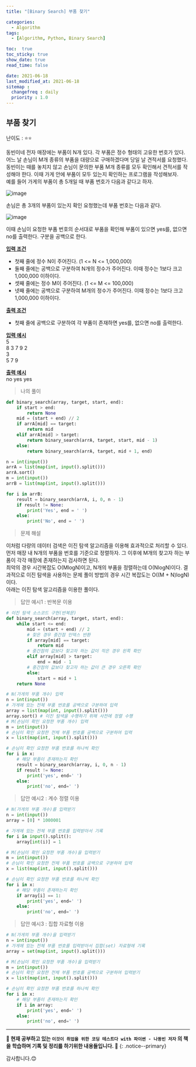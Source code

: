 ```yaml
---
title: "[Binary Search] 부품 찾기"

categories:
  - Algorithm
tags:
  - [Algorithm, Python, Binary Search]

toc:  true
toc_sticky: true
show_date: true
read_time: false

date: 2021-06-18
last_modified_at: 2021-06-18
sitemap :
  changefreq : daily
  priority : 1.0
---
```


## 부품 찾기

난이도 : ⭐⭐  

동빈이네 전자 매장에는 부품이 N개 있다. 각 부품은 정수 형태의 고유한 번호가 있다. 어느 날 손님이 M개 종류의 부품을 대량으로 구매하겠다며 당일 날 견적서를 요청했다. 동빈이는 때를 놓치지 않고 손님이 문의한 부품 M개 종류를 모두 확인해서 견적서를 작성해야 한다. 이때 가게 안에 부품이 모두 있는지 확인하는 프로그램을 작성해보자.  
예를 들어 가게의 부품이 총 5개일 때 부품 번호가 다음과 같다고 하자.  

![image](https://user-images.githubusercontent.com/37467408/122511501-5062c000-d042-11eb-90b2-9b9a7261c724.PNG)  

손님은 총 3개의 부품이 있는지 확인 요청했는데 부품 번호는 다음과 같다.  

![image](https://user-images.githubusercontent.com/37467408/122511559-64a6bd00-d042-11eb-89be-c70c8d87655f.PNG)  

이때 손님이 요청한 부품 번호의 순서대로 부품을 확인해 부품이 있으면 yes를, 없으면 no를 출력한다. 구분을 공백으로 한다.  

**<u>입력 조건</u>**  
- 첫째 줄에 정수 N이 주어진다. (1 <= N <= 1,000,000)  
- 둘째 줄에는 공백으로 구분하여 N개의 정수가 주어진다. 이때 정수는 1보다 크고 1,000,000 이하이다.  
- 셋째 줄에는 정수 M이 주어진다. (1 <= M <= 100,000)  
- 넷째 줄에는 공백으로 구분하여 M개의 정수가 주어진다. 이때 정수는 1보다 크고 1,000,000 이하이다.   

**<u>출력 조건</u>**  
- 첫째 줄에 공백으로 구분하여 각 부품이 존재하면 yes를, 없으면 no를 출력한다.  

**<u>입력 예시</u>**  
5  
8 3 7 9 2  
3  
5 7 9  

**<u>출력 예시</u>**  
no yes yes  

> 나의 풀이  

```python
def binary_search(array, target, start, end):
    if start > end:
        return None
    mid = (start + end) // 2
    if arrA[mid] == target:
        return mid
    elif arrA[mid] > target:
        return binary_search(arrA, target, start, mid - 1)
    else:
        return binary_search(arrA, target, mid + 1, end)

n = int(input())
arrA = list(map(int, input().split()))
arrA.sort()
m = int(input())
arrB = list(map(int, input().split()))

for i in arrB:
    result = binary_search(arrA, i, 0, n - 1)
    if result != None:
        print('Yes', end = ' ')
    else:
        print('No', end = ' ')
```

> 문제 해설  

이처럼 다량의 데이터 검색은 이진 탐색 알고리즘을 이용해 효과적으로 처리할 수 있다.  
먼저 매장 내 N개의 부품을 번호를 기준으로 정렬하자. 그 이후에 M개의 찾고자 하는 부품이 각각 매장에 존재하는지 검사하면 된다.  
최악의 경우 시간복잡도 O(MlogN)이고, N개의 부품을 정렬하는데 O(NlogN)이다. 결과적으로 이진 탐색을 사용하는 문제 풀이 방법의 경우 시간 복잡도는 O((M + N)logN)이다.  
아래는 이진 탐색 알고리즘을 이용한 풀이다.

> 답안 예시1 : 반복문 이용  

```python
# 이진 탐색 소스코드 구현(반복문)
def binary_search(array, target, start, end):
    while start <= end:
        mid = (start + end) // 2
        # 찾은 경우 중간점 인덱스 반환
        if array[mid] == target:
            return mid
        # 중간점의 값보다 찾고자 하는 값이 작은 경우 왼쪽 확인
        elif array[mid] > target:
            end = mid - 1
        # 중간점의 값보다 찾고자 하는 값이 큰 경우 오른쪽 확인
        else:
            start = mid + 1
    return None

# N(가게의 부품 개수) 입력
n = int(input())
# 가게에 있는 전체 부품 번호를 공백으로 구분하여 입력
array = list(map(int, input().split()))
array.sort() # 이진 탐색을 수행하기 위해 사전에 정렬 수행
# M(손님이 확인 요청한 부품 개수) 입력
m = int(input())
# 손님이 확인 요청한 전체 부품 번호를 공백으로 구분하여 입력
x = list(map(int, input().split()))

# 손님이 확인 요청한 부품 번호를 하나씩 확인
for i in x:
    # 해당 부품이 존재하는지 확인
    result = binary_search(array, i, 0, n - 1)
    if result != None:
        print('yes', end=' ')
    else:
        print('no', end=' ')
```  

> 답안 예시2 : 계수 정렬 이용  

```python
# N(가게의 부품 개수)를 입력받기
n = int(input())
array = [0] * 1000001

# 가게에 있는 전체 부품 번호를 입력받아서 기록
for i in input().split():
    array[int(i)] = 1

# M(손님이 확인 요청한 부품 개수)을 입력받기
m = int(input())
# 손님이 확인 요청한 전체 부품 번호를 공백으로 구분하여 입력
x = list(map(int, input().split()))

# 손님이 확인 요청한 부품 번호를 하나씩 확인
for i in x:
    # 해당 부품이 존재하는지 확인
    if array[i] == 1:
        print('yes', end=' ')
    else:
        print('no', end=' ')
```  

> 답안 예시3 : 집합 자료형 이용  

```python
# N(가게의 부품 개수)을 입력받기
n = int(input())
# 가게에 있는 전체 부품 번호를 입력받아서 집합(set) 자료형에 기록
array = set(map(int, input().split()))

# M(손님이 확인 요청한 부품 개수)을 입력받기
m = int(input())
# 손님이 확인 요청한 전체 부품 번호를 공백으로 구분하여 입력받기
x = list(map(int, input().split()))

# 손님이 확인 요청한 부품 번호를 하나씩 확인
for i in x:
    # 해당 부품이 존재하는지 확인
    if i in array:
        print('yes', end=' ')
    else:
        print('no', end=' ')
```



---
**🐢 현재 공부하고 있는 `이것이 취업을 위한 코딩 테스트다 with 파이썬 - 나동빈 저자` 의 책을 학습하며 기록 및 정리를 하기위한 내용들입니다. 🐢**
{: .notice--primary}

감사합니다.😊
